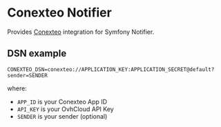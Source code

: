 Conexteo Notifier
=================

Provides [Conexteo](https://developers.conexteo.com/) integration for Symfony Notifier.

DSN example
-----------

```
CONEXTEO_DSN=conexteo://APPLICATION_KEY:APPLICATION_SECRET@default?sender=SENDER
```

where:
- `APP_ID` is your Conexteo App ID
- `API_KEY` is your OvhCloud API Key
- `SENDER` is your sender (optional)
